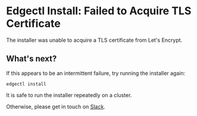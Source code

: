 # Edgectl Install: Failed to Acquire TLS Certificate
 
The installer was unable to acquire a TLS certificate from Let's Encrypt.

## What's next?

If this appears to be an intermittent failure, try running the installer again:

```shell
edgectl install
```

It is safe to run the installer repeatedly on a cluster.

Otherwise, please get in touch on [Slack](http://d6e.co/slack).
